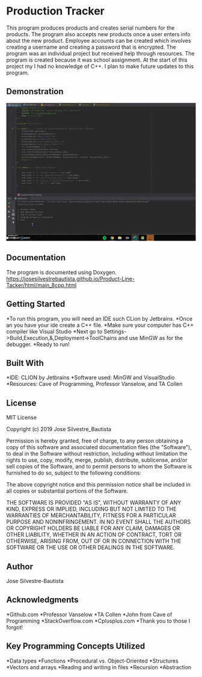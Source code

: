 # Production Tracker
This program produces products and creates serial numbers for the products. The program also accepts new products once a user enters info about the new product. Employee accounts can be created which involves creating a username and creating a password that is encrypted. The program was an individual project but received help through resources. The program is created because it was school assignment. At the start of this project my I had no knowledge of C++. I plan to make future updates to this program.  


## Demonstration
![](ezgif.com-optimize.gif)

## Documentation
The program is documented using Doxygen.
https://josesilvestrebautista.github.io/Product-Line-Tacker/html/main_8cpp.html

## Getting Started
*To run this program, you will need an IDE such CLion by Jetbrains.
*Once an you have your ide create a C++ file.
*Make sure your computer has C++ compiler like Visual Studio
*Next go to Settings->Build,Execution,&,Deployment->ToolChains and use MinGW as for the debugger.
*Ready to run!

## Built With
*IDE: CLION by Jetbrains
*Software used: MinGW and VisualStudio
*Resources: Cave of Programming, Professor Vanselow, and TA Collen

## License

MIT License

Copyright (c) 2019 Jose Silvestre_Bautista

Permission is hereby granted, free of charge, to any person obtaining a copy
of this software and associated documentation files (the "Software"), to deal
in the Software without restriction, including without limitation the rights
to use, copy, modify, merge, publish, distribute, sublicense, and/or sell
copies of the Software, and to permit persons to whom the Software is
furnished to do so, subject to the following conditions:

The above copyright notice and this permission notice shall be included in all
copies or substantial portions of the Software.

THE SOFTWARE IS PROVIDED "AS IS", WITHOUT WARRANTY OF ANY KIND, EXPRESS OR
IMPLIED, INCLUDING BUT NOT LIMITED TO THE WARRANTIES OF MERCHANTABILITY,
FITNESS FOR A PARTICULAR PURPOSE AND NONINFRINGEMENT. IN NO EVENT SHALL THE
AUTHORS OR COPYRIGHT HOLDERS BE LIABLE FOR ANY CLAIM, DAMAGES OR OTHER
LIABILITY, WHETHER IN AN ACTION OF CONTRACT, TORT OR OTHERWISE, ARISING FROM,
OUT OF OR IN CONNECTION WITH THE SOFTWARE OR THE USE OR OTHER DEALINGS IN THE
SOFTWARE.

## Author
Jose Silvestre-Bautista

## Acknowledgments
*Github.com
*Professor Vanselow
*TA Collen
*John from Cave of Programming 
*StackOverflow.com
*Cplusplus.com
*Thank you to those I forgot!

## Key Programming Concepts Utilized
*Data types
*Functions
*Procedural vs. Object-Oriented
*Structures
*Vectors and arrays
*Reading and writing in files
*Recursion
*Abstraction


